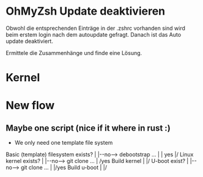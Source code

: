 # OhMyZsh Update deaktivieren

Obwohl die entsprechenden Einträge in der .zshrc vorhanden sind wird beim erstem login nach dem autoupdate gefragt.
Danach ist das Auto update deaktiviert.

Ermittele die Zusammenhänge und finde eine Lösung.

# Kernel

# New flow
## Maybe one script (nice if it where in rust :)

* We only need one template file system


Basic (template) filesystem exists?
          |
          |--no--> debootstrap ...
          |
          | yes
          |/
  Linux kernel exists?
          |
          |--no--> git clone ...
          |
          /yes
    Build kernel
          |
          |/
  U-boot exist?
          |
          |--no--> git clone ...
          |
          |/yes
    Build u-boot
          |
          |/


